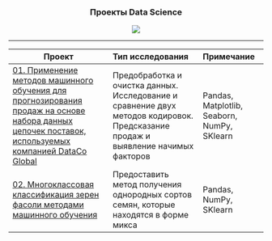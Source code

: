 <h3><p align="center">Проекты Data Science</p align="center"></h3> 

<p align="center"><img src='https://www.datanami.com/wp-content/uploads/2017/08/education_shutterstock_venimo.jpg'></p>

__________________________________________________________________________________________________________________________

| **Проект** | **Тип исследования** | **Примечание** |
| -------------------- | :--------------------- |:---------------------------|
| [01. Применение методов машинного обучения для прогнозирования продаж на основе набора данных цепочек поставок, используемых компанией DataCo Global]() | Предобработка и очистка данных. Исследование и сравнение двух методов кодировок. Предсказание продаж и выявление начимых факторов|Pandas, Matplotlib, Seaborn, NumPy, SKlearn|
| [02. Многоклассовая классификация зерен фасоли методами машинного обучения]() | Предоставить метод получения однородных сортов семян, которые находятся в форме микса | Pandas, NumPy, SKlearn|
